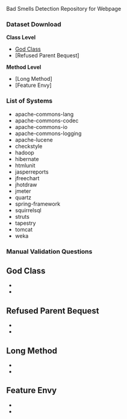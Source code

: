 Bad Smells Detection Repository for Webpage

### Dataset Download

**Class Level**
- [God Class](https://drive.google.com/open?id=1VRkqyqjKG98COWuhaed-_40vkBDKD8y0)
- [Refused Parent Bequest]

**Method Level**
- [Long Method]
- [Feature Envy]

### List of Systems
- apache-commons-lang
- apache-commons-codec
- apache-commons-io
- apache-commons-logging
- apache-lucene
- checkstyle
- hadoop
- hibernate
- htmlunit
- jasperreports
- jfreechart
- jhotdraw
- jmeter
- quartz
- spring-framework
- squirrelsql
- struts
- tapestry
- tomcat
- weka

### Manual Validation Questions

**God Class**
-
-
-

**Refused Parent Bequest**
-
-
-

**Long Method**
-
-
-

**Feature Envy**
-
-
-



